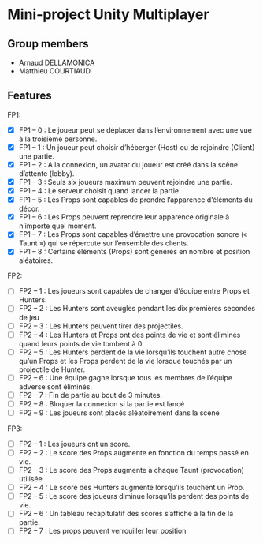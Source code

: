 # Mini-project Unity Multiplayer

## Group members

* Arnaud DELLAMONICA
* Matthieu COURTIAUD

## Features

FP1:
- [x] FP1 – 0 : Le joueur peut se déplacer dans l’environnement avec une vue à la troisième personne.
- [x] FP1 – 1 : Un joueur peut choisir d’héberger (Host) ou de rejoindre (Client) une partie.
- [x] FP1 – 2 : A la connexion, un avatar du joueur est créé dans la scène d’attente (lobby).
- [x] FP1 – 3 : Seuls six joueurs maximum peuvent rejoindre une partie.
- [x] FP1 – 4 : Le serveur choisit quand lancer la partie
- [x] FP1 – 5 : Les Props sont capables de prendre l’apparence d’éléments du décor.
- [x] FP1 – 6 : Les Props peuvent reprendre leur apparence originale à n’importe quel moment.
- [x] FP1 – 7 : Les Props sont capables d’émettre une provocation sonore (« Taunt ») qui se répercute sur l’ensemble des clients.
- [x] FP1 – 8 : Certains éléments (Props) sont générés en nombre et position aléatoires.

FP2:
- [ ] FP2 – 1 : Les joueurs sont capables de changer d’équipe entre Props et Hunters.
- [ ] FP2 – 2 : Les Hunters sont aveugles pendant les dix premières secondes de jeu
- [ ] FP2 – 3 : Les Hunters peuvent tirer des projectiles.
- [ ] FP2 – 4 : Les Hunters et Props ont des points de vie et sont éliminés quand leurs points de vie tombent à 0.
- [ ] FP2 – 5 : Les Hunters perdent de la vie lorsqu’ils touchent autre chose qu’un Props et les Props perdent de la vie lorsque touchés par un projectile de Hunter.
- [ ] FP2 – 6 : Une équipe gagne lorsque tous les membres de l’équipe adverse sont éliminés.
- [ ] FP2 – 7 : Fin de partie au bout de 3 minutes.
- [ ] FP2 – 8 : Bloquer la connexion si la partie est lancé
- [ ] FP2 – 9 : Les joueurs sont placés aléatoirement dans la scène

FP3:
- [ ] FP2 – 1 : Les joueurs ont un score.
- [ ] FP2 – 2 : Le score des Props augmente en fonction du temps passé en vie.
- [ ] FP2 – 3 : Le score des Props augmente à chaque Taunt (provocation) utilisée.
- [ ] FP2 – 4 : Le score des Hunters augmente lorsqu’ils touchent un Prop.
- [ ] FP2 – 5 : Le score des joueurs diminue lorsqu’ils perdent des points de vie.
- [ ] FP2 – 6 : Un tableau récapitulatif des scores s’affiche à la fin de la partie.
- [ ] FP2 – 7 : Les props peuvent verrouiller leur position